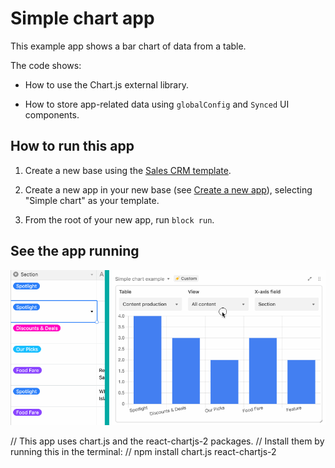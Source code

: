 # Simple chart app

This example app shows a bar chart of data from a table.

The code shows:

- How to use the Chart.js external library.

- How to store app-related data using `globalConfig` and `Synced` UI components.

## How to run this app

1. Create a new base using the
   [Sales CRM template](https://airtable.com/templates/sales-and-customers/expvjTzYAZareV1pt/sales-crm).

2. Create a new app in your new base (see
   [Create a new app](https://airtable.com/developers/blocks/guides/hello-world-tutorial#create-a-new-app)),
   selecting "Simple chart" as your template.

3. From the root of your new app, run `block run`.

## See the app running

![App updating chart as the user changes data](media/block.gif)

// This app uses chart.js and the react-chartjs-2 packages.
// Install them by running this in the terminal:
// npm install chart.js react-chartjs-2
